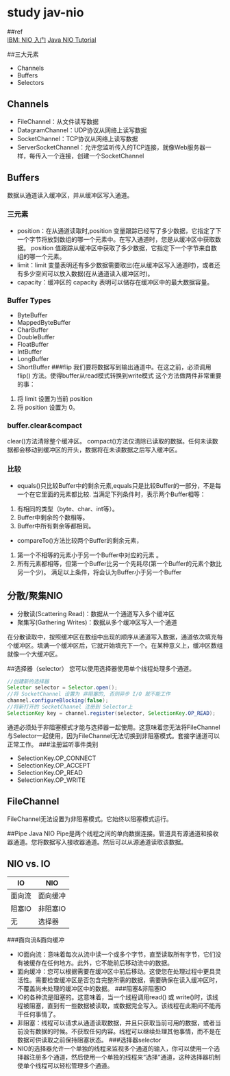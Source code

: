 # study jav-nio
##ref  
[IBM: NIO 入门](https://www.ibm.com/developerworks/cn/education/java/j-nio/j-nio.html)
[Java NIO Tutorial](http://tutorials.jenkov.com/java-nio/index.html)

##三大元素
* Channels
* Buffers
* Selectors
## Channels
* FileChannel：从文件读写数据
* DatagramChannel：UDP协议从网络上读写数据
* SocketChannel：TCP协议从网络上读写数据
* ServerSocketChannel：允许您监听传入的TCP连接，就像Web服务器一样，每传入一个连接，创建一个SocketChannel 
## Buffers
数据从通道读入缓冲区，并从缓冲区写入通道。
### 三元素
* position：在从通道读取时,position 变量跟踪已经写了多少数据，它指定了下一个字节将放到数组的哪一个元素中。在写入通道时，您是从缓冲区中获取数据。 position 值跟踪从缓冲区中获取了多少数据，它指定下一个字节来自数组的哪一个元素。
* limit：limit 变量表明还有多少数据需要取出(在从缓冲区写入通道时)，或者还有多少空间可以放入数据(在从通道读入缓冲区时)。
* capacity：缓冲区的 capacity 表明可以储存在缓冲区中的最大数据容量。
### Buffer Types
* ByteBuffer
* MappedByteBuffer
* CharBuffer
* DoubleBuffer
* FloatBuffer
* IntBuffer
* LongBuffer
* ShortBuffer
###flip
我们要将数据写到输出通道中。在这之前，必须调用 flip() 方法。使得buffer从read模式转换到write模式
这个方法做两件非常重要的事：
1. 将 limit 设置为当前 position
2. 将 position 设置为 0。
### buffer.clear&compact
clear()方法清除整个缓冲区。 compact()方法仅清除已读取的数据。任何未读数据都会移动到缓冲区的开头，数据将在未读数据之后写入缓冲区。
### 比较
* equals()只比较Buffer中的剩余元素,equals只是比较Buffer的一部分，不是每一个在它里面的元素都比较.
当满足下列条件时，表示两个Buffer相等：
1. 有相同的类型（byte、char、int等）。
2. Buffer中剩余的个数相等。
3. Buffer中所有剩余等都相同。
* compareTo()方法比较两个Buffer的剩余元素，
1. 第一个不相等的元素小于另一个Buffer中对应的元素 。
2. 所有元素都相等，但第一个Buffer比另一个先耗尽(第一个Buffer的元素个数比另一个少)。
满足以上条件，将会认为Buffer小于另一个Buffer

## 分散/聚集NIO
* 分散读(Scattering Read)：数据从一个通道写入多个缓冲区
* 聚集写(Gathering Writes)：数据从多个缓冲区写入一个通道  

在分散读取中，按照缓冲区在数组中出现的顺序从通道写入数据，通道依次填充每个缓冲区。填满一个缓冲区后，它就开始填充下一个。在某种意义上，缓冲区数组就像一个大缓冲区。

##选择器（selector）
您可以使用选择器使用单个线程处理多个通道。
```java
//创建新的选择器
Selector selector = Selector.open();
//将 SocketChannel 设置为 非阻塞的, 否则异步 I/O 就不能工作
channel.configureBlocking(false);
//将新打开的 SocketChannel 注册到 Selector上
SelectionKey key = channel.register(selector, SelectionKey.OP_READ);
```
通道必须处于非阻塞模式才能与选择器一起使用。这意味着您无法将FileChannel与Selector一起使用，因为FileChannel无法切换到非阻塞模式。套接字通道可以正常工作。
###注册监听事件类别
* SelectionKey.OP_CONNECT
* SelectionKey.OP_ACCEPT
* SelectionKey.OP_READ
* SelectionKey.OP_WRITE

## FileChannel
FileChannel无法设置为非阻塞模式。它始终以阻塞模式运行。


##Pipe
Java NIO Pipe是两个线程之间的单向数据连接。管道具有源通道和接收器通道。您将数据写入接收器通道。然后可以从源通道读取该数据。

## NIO vs. IO
IO   | NIO
---- | ---
面向流 |  面向缓冲
阻塞IO |  非阻塞IO
无     |  选择器
###面向流&面向缓冲
* IO面向流：意味着每次从流中读一个或多个字节，直至读取所有字节，它们没有被缓存在任何地方。此外，它不能前后移动流中的数据。
* 面向缓冲：您可以根据需要在缓冲区中前后移动。这使您在处理过程中更具灵活性。需要检查缓冲区是否包含完整所需的数据，需要确保在读入缓冲区时，不覆盖尚未处理的缓冲区中的数据。
###阻塞&非阻塞IO
* IO的各种流是阻塞的。这意味着，当一个线程调用read() 或 write()时，该线程被阻塞，直到有一些数据被读取，或数据完全写入。该线程在此期间不能再干任何事情了。
* 非阻塞：线程可以请求从通道读取数据，并且只获取当前可用的数据，或者当前没有数据的时候。不获取任何内容。线程可以继续处理其他事情，而不是在数据可供读取之前保持阻塞状态。
###选择器selector
* NIO的选择器允许一个单独的线程来监视多个通道的输入，你可以使用一个选择器注册多个通道，然后使用一个单独的线程来“选择”通道，这种选择器机制使单个线程可以轻松管理多个通道。
